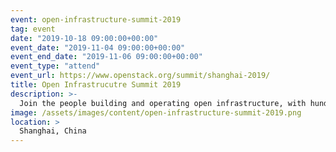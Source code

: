 ```yaml
---
event: open-infrastructure-summit-2019
tag: event
date: "2019-10-18 09:00:00+00:00"
event_date: "2019-11-04 09:00:00+00:00"
event_end_date: "2019-11-06 09:00:00+00:00"
event_type: "attend"
event_url: https://www.openstack.org/summit/shanghai-2019/
title: Open Infrastrucutre Summit 2019
description: >-
  Join the people building and operating open infrastructure, with hundreds of sessions and workshops on Container Infrastructure, CI/CD, Telecom + NFV, Public Cloud, Private & Hybrid Cloud, Security and members of open source communities like Airship, Ansible, Ceph, Docker, Kata Containers, Kubernetes, ONAP, OpenStack, Open vSwitch, OPNFV, StarlingX, Zuul and more.
image: /assets/images/content/open-infrastructure-summit-2019.png
location: >
  Shanghai, China
---
```

